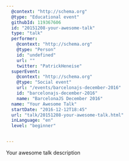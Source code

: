 ```yaml
---
  @context: "http://schema.org"
  @type: "Educational event"
  githubId: 119367606
  id: "20151208-your-awesome-talk"
  type: "talk"
  performer: 
    @context: "http://schema.org"
    @type: "Person"
    id: "undefined"
    url: ""
    twitter: "PatrickHeneise"
  superEvent: 
    @context: "http://schema.org"
    @type: "Social event"
    url: "/events/barcelonajs-december-2016"
    id: "barcelonajs-december-2016"
    name: "BarcelonaJS December 2016"
  name: "Your Awesome Talk"
  startDate: "2016-12-12T18:45"
  url: "talk/20151208-your-awesome-talk.html"
  inLanguage: "en"
  level: "beginner"


---
```


Your awesome talk description